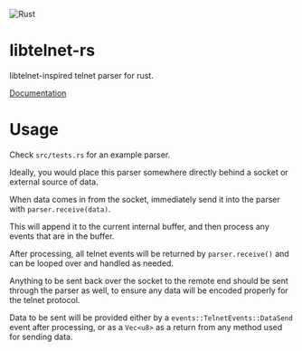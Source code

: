 ![Rust](https://github.com/envis10n/libtelnet-rs/workflows/Rust/badge.svg?branch=master)
# libtelnet-rs

libtelnet-inspired telnet parser for rust.

[Documentation](https://envis10n.github.io/libtelnet-rs/libtelnet_rs/)

# Usage

Check `src/tests.rs` for an example parser.

Ideally, you would place this parser somewhere directly behind a socket or external source of data.

When data comes in from the socket, immediately send it into the parser with `parser.receive(data)`.

This will append it to the current internal buffer, and then process any events that are in the buffer.

After processing, all telnet events will be returned by `parser.receive()` and can be looped over and handled as needed.

Anything to be sent back over the socket to the remote end should be sent through the parser as well, to ensure any data will be encoded properly for the telnet protocol.

Data to be sent will be provided either by a `events::TelnetEvents::DataSend` event after processing, or as a `Vec<u8>` as a return from any method used for sending data.
